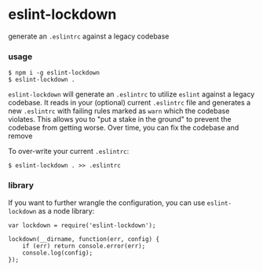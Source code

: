 # eslint-lockdown

generate an `.eslintrc` against a legacy codebase

### usage

```
$ npm i -g eslint-lockdown
$ eslint-lockdown .
```

`eslint-lockdown` will generate an `.eslintrc` to utilize `eslint` against a legacy codebase. It reads in your (optional) current `.eslintrc` file and generates a new `.eslintrc` with failing rules marked as `warn` which the codebase violates. This allows you to "put a stake in the ground" to prevent the codebase from getting worse. Over time, you can fix the codebase and remove

To over-write your current `.eslintrc`:

```
$ eslint-lockdown . >> .eslintrc
```

### library

If you want to further wrangle the configuration, you can use `eslint-lockdown` as a node library:

```
var lockdown = require('eslint-lockdown');

lockdown(__dirname, function(err, config) {
    if (err) return console.error(err);
    console.log(config);
});
```
